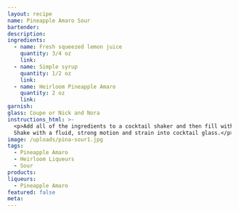 ```yaml
---
layout: recipe
name: Pineapple Amaro Sour
bartender:
description:
ingredients:
  - name: Fresh squeezed lemon juice
    quantity: 3/4 oz
    link:
  - name: Simple syrup
    quantity: 1/2 oz
    link:
  - name: Heirloom Pineapple Amaro
    quantity: 2 oz
    link:
garnish:
glass: Coupe or Nick and Nora
instructions_html: >-
  <p>Add all of the ingredients to a cocktail shaker and then fill with ice.
  Shake with a fluid, strong motion and strain into cocktail glass.</p>
image: /uploads/pina-sour1.jpg
tags:
  - Pineapple Amaro
  - Heirloom Liqueurs
  - Sour
products:
liqueurs:
  - Pineapple Amaro
featured: false
meta:
---
```


